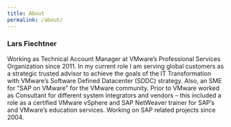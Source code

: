 ```yaml
---
title: About
permalink: /about/
---
```


### Lars Fiechtner

Working as Technical Account Manager at VMware’s Professional Services Organization since 2011. In my current role I am serving global customers as a strategic trusted advisor to achieve the goals of the IT Transformation with VMware’s Software Defined Datacenter (SDDC) strategy. Also, an SME for “SAP on VMware” for the VMware community. Prior to VMware worked as Consultant for different system integrators and vendors – this included a role as a certified VMware vSphere and SAP NetWeaver trainer for SAP’s and VMware’s education services. Working on SAP related projects since 2004.
